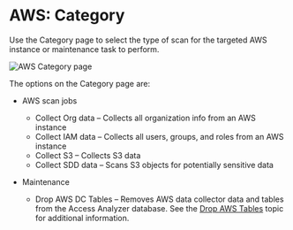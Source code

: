# AWS: Category

Use the Category page to select the type of scan for the targeted AWS instance or maintenance task to perform.

![AWS Category page](/img/product_docs/accessanalyzer/enterpriseauditor/admin/datacollector/adinventory/category.webp)

The options on the Category page are:

- AWS scan jobs

  - Collect Org data – Collects all organization info from an AWS instance
  - Collect IAM data – Collects all users, groups, and roles from an AWS instance
  - Collect S3 – Collects S3 data
  - Collect SDD data – Scans S3 objects for potentially sensitive data
- Maintenance

  - Drop AWS DC Tables – Removes AWS data collector data and tables from the Access Analyzer database. See the [Drop AWS Tables](/docs/accessanalyzer/enterpriseauditor/admin/datacollector/aws/droptables.md) topic for additional information.
